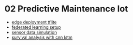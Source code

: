 # 02 Predictive Maintenance Iot

- [edge deployment tflite](./edge_deployment_tflite.ipynb)
- [federated learning setup](./federated_learning_setup.ipynb)
- [sensor data simulation](./sensor_data_simulation.ipynb)
- [survival analysis with cnn lstm](./survival_analysis_with_cnn_lstm.ipynb)
